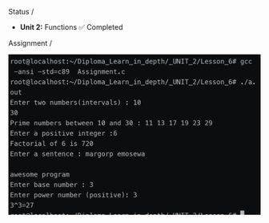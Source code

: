 Status / 

- **Unit 2:** Functions ✅ Completed
  
Assignment /

![Project Logo](Screenshot_2025-01-07-13-18-19-818_com.termux-edit.jpg)
